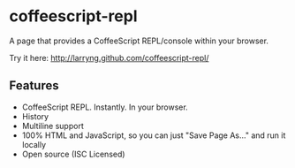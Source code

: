 coffeescript-repl
=================

A page that provides a CoffeeScript REPL/console within your browser.

Try it here: http://larryng.github.com/coffeescript-repl/


Features
--------
* CoffeeScript REPL. Instantly. In your browser.
* History
* Multiline support
* 100% HTML and JavaScript, so you can just "Save Page As..." and run it
  locally
* Open source (ISC Licensed)